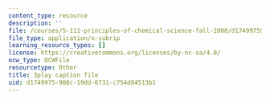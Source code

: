 ```yaml
---
content_type: resource
description: ''
file: /courses/5-111-principles-of-chemical-science-fall-2008/d1749975908c19dd6731c754d84513b1_llaa-iEYDLI.srt
file_type: application/x-subrip
learning_resource_types: []
license: https://creativecommons.org/licenses/by-nc-sa/4.0/
ocw_type: OCWFile
resourcetype: Other
title: 3play caption file
uid: d1749975-908c-19dd-6731-c754d84513b1
---
```

